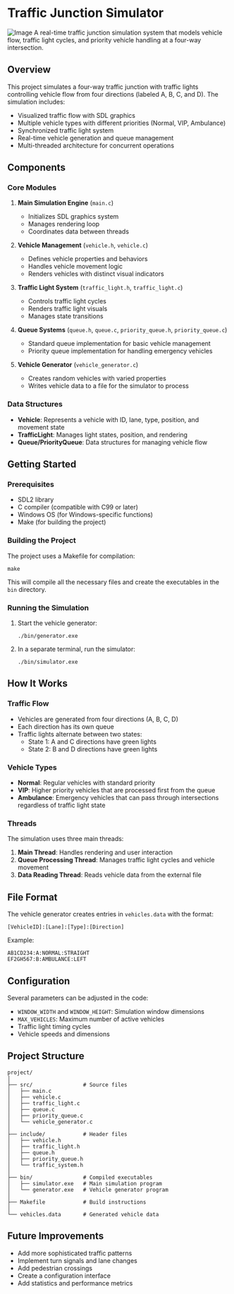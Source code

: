 # Traffic Junction Simulator
![Image](https://github.com/user-attachments/assets/37c63a52-4618-4f27-8b67-04561709a4d4)
A real-time traffic junction simulation system that models vehicle flow, traffic light cycles, and priority vehicle handling at a four-way intersection.

## Overview

This project simulates a four-way traffic junction with traffic lights controlling vehicle flow from four directions (labeled A, B, C, and D). The simulation includes:

- Visualized traffic flow with SDL graphics
- Multiple vehicle types with different priorities (Normal, VIP, Ambulance)
- Synchronized traffic light system
- Real-time vehicle generation and queue management
- Multi-threaded architecture for concurrent operations

## Components

### Core Modules

1. **Main Simulation Engine** (`main.c`)
   - Initializes SDL graphics system
   - Manages rendering loop
   - Coordinates data between threads

2. **Vehicle Management** (`vehicle.h`, `vehicle.c`)
   - Defines vehicle properties and behaviors
   - Handles vehicle movement logic
   - Renders vehicles with distinct visual indicators

3. **Traffic Light System** (`traffic_light.h`, `traffic_light.c`)
   - Controls traffic light cycles
   - Renders traffic light visuals
   - Manages state transitions

4. **Queue Systems** (`queue.h`, `queue.c`, `priority_queue.h`, `priority_queue.c`)
   - Standard queue implementation for basic vehicle management
   - Priority queue implementation for handling emergency vehicles

5. **Vehicle Generator** (`vehicle_generator.c`)
   - Creates random vehicles with varied properties
   - Writes vehicle data to a file for the simulator to process

### Data Structures

- **Vehicle**: Represents a vehicle with ID, lane, type, position, and movement state
- **TrafficLight**: Manages light states, position, and rendering
- **Queue/PriorityQueue**: Data structures for managing vehicle flow

## Getting Started

### Prerequisites

- SDL2 library
- C compiler (compatible with C99 or later)
- Windows OS (for Windows-specific functions)
- Make (for building the project)

### Building the Project

The project uses a Makefile for compilation:

```
make
```

This will compile all the necessary files and create the executables in the `bin` directory.

### Running the Simulation

1. Start the vehicle generator:
   ```
   ./bin/generator.exe
   ```

2. In a separate terminal, run the simulator:
   ```
   ./bin/simulator.exe
   ```

## How It Works

### Traffic Flow

- Vehicles are generated from four directions (A, B, C, D)
- Each direction has its own queue
- Traffic lights alternate between two states:
  - State 1: A and C directions have green lights
  - State 2: B and D directions have green lights

### Vehicle Types

- **Normal**: Regular vehicles with standard priority
- **VIP**: Higher priority vehicles that are processed first from the queue
- **Ambulance**: Emergency vehicles that can pass through intersections regardless of traffic light state

### Threads

The simulation uses three main threads:
1. **Main Thread**: Handles rendering and user interaction
2. **Queue Processing Thread**: Manages traffic light cycles and vehicle movement
3. **Data Reading Thread**: Reads vehicle data from the external file

## File Format

The vehicle generator creates entries in `vehicles.data` with the format:
```
[VehicleID]:[Lane]:[Type]:[Direction]
```

Example:
```
AB1CD234:A:NORMAL:STRAIGHT
EF2GH567:B:AMBULANCE:LEFT
```

## Configuration

Several parameters can be adjusted in the code:
- `WINDOW_WIDTH` and `WINDOW_HEIGHT`: Simulation window dimensions
- `MAX_VEHICLES`: Maximum number of active vehicles
- Traffic light timing cycles
- Vehicle speeds and dimensions

## Project Structure

```
project/
│
├── src/                # Source files
│   ├── main.c
│   ├── vehicle.c
│   ├── traffic_light.c
│   ├── queue.c
│   ├── priority_queue.c
│   └── vehicle_generator.c
│
├── include/            # Header files
│   ├── vehicle.h
│   ├── traffic_light.h
│   ├── queue.h
│   ├── priority_queue.h
│   └── traffic_system.h
│
├── bin/                # Compiled executables
│   ├── simulator.exe   # Main simulation program
│   └── generator.exe   # Vehicle generator program
│
├── Makefile            # Build instructions
│
└── vehicles.data       # Generated vehicle data
```

## Future Improvements

- Add more sophisticated traffic patterns
- Implement turn signals and lane changes
- Add pedestrian crossings
- Create a configuration interface
- Add statistics and performance metrics